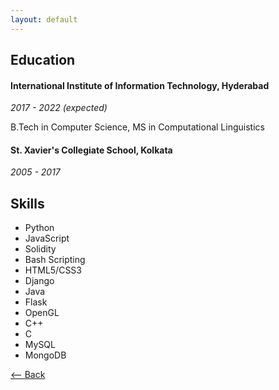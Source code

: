 ```yaml
---
layout: default
---
```



## Education

#### International Institute of Information Technology, Hyderabad 
_2017 - 2022 (expected)_

B.Tech in Computer Science, MS in Computational Linguistics

#### St. Xavier's Collegiate School, Kolkata 
_2005 - 2017_

## Skills

- Python
- JavaScript
- Solidity
- Bash Scripting
- HTML5/CSS3
- Django
- Java
- Flask
- OpenGL
- C++
- C
- MySQL
- MongoDB


[<-- Back](./)
